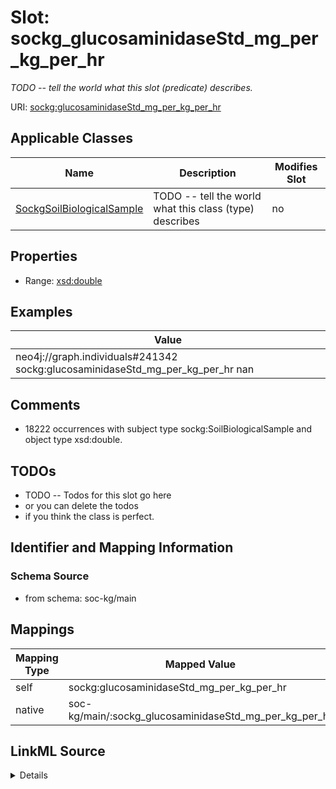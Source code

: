 

# Slot: sockg_glucosaminidaseStd_mg_per_kg_per_hr


_TODO -- tell the world what this slot (predicate) describes._





URI: [sockg:glucosaminidaseStd_mg_per_kg_per_hr](http://www.semanticweb.org/sockg/ontologies/2024/0/soil-carbon-ontology/glucosaminidaseStd_mg_per_kg_per_hr)



<!-- no inheritance hierarchy -->





## Applicable Classes

| Name | Description | Modifies Slot |
| --- | --- | --- |
| [SockgSoilBiologicalSample](../classes/SockgSoilBiologicalSample.md) | TODO -- tell the world what this class (type) describes |  no  |







## Properties

* Range: [xsd:double](http://www.w3.org/2001/XMLSchema#double)






## Examples

| Value |
| --- |
| neo4j://graph.individuals#241342 sockg:glucosaminidaseStd_mg_per_kg_per_hr nan |

## Comments

* 18222 occurrences with subject type sockg:SoilBiologicalSample and object type xsd:double.

## TODOs

* TODO -- Todos for this slot go here
* or you can delete the todos
* if you think the class is perfect.

## Identifier and Mapping Information







### Schema Source


* from schema: soc-kg/main




## Mappings

| Mapping Type | Mapped Value |
| ---  | ---  |
| self | sockg:glucosaminidaseStd_mg_per_kg_per_hr |
| native | soc-kg/main/:sockg_glucosaminidaseStd_mg_per_kg_per_hr |




## LinkML Source

<details>
```yaml
name: sockg_glucosaminidaseStd_mg_per_kg_per_hr
description: TODO -- tell the world what this slot (predicate) describes.
todos:
- TODO -- Todos for this slot go here
- or you can delete the todos
- if you think the class is perfect.
comments:
- 18222 occurrences with subject type sockg:SoilBiologicalSample and object type xsd:double.
examples:
- value: neo4j://graph.individuals#241342 sockg:glucosaminidaseStd_mg_per_kg_per_hr
    nan
from_schema: soc-kg/main
rank: 1000
slot_uri: sockg:glucosaminidaseStd_mg_per_kg_per_hr
alias: sockg_glucosaminidaseStd_mg_per_kg_per_hr
domain_of:
- sockg_SoilBiologicalSample
range: double

```
</details>